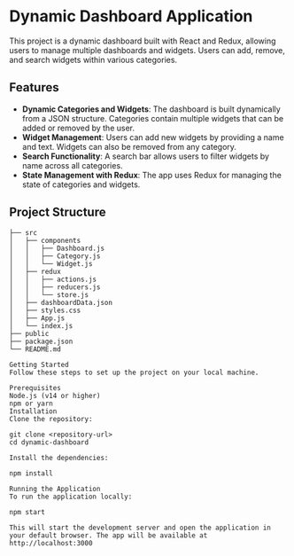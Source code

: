 # Dynamic Dashboard Application

This project is a dynamic dashboard built with React and Redux, allowing users to manage multiple dashboards and widgets. Users can add, remove, and search widgets within various categories.

## Features

- **Dynamic Categories and Widgets**: The dashboard is built dynamically from a JSON structure. Categories contain multiple widgets that can be added or removed by the user.
- **Widget Management**: Users can add new widgets by providing a name and text. Widgets can also be removed from any category.
- **Search Functionality**: A search bar allows users to filter widgets by name across all categories.
- **State Management with Redux**: The app uses Redux for managing the state of categories and widgets.

## Project Structure

```plaintext
├── src
│   ├── components
│   │   ├── Dashboard.js
│   │   ├── Category.js
│   │   └── Widget.js
│   ├── redux
│   │   ├── actions.js
│   │   ├── reducers.js
│   │   └── store.js
│   ├── dashboardData.json
│   ├── styles.css
│   ├── App.js
│   └── index.js
├── public
├── package.json
└── README.md

Getting Started
Follow these steps to set up the project on your local machine.

Prerequisites
Node.js (v14 or higher)
npm or yarn
Installation
Clone the repository:

git clone <repository-url>
cd dynamic-dashboard

Install the dependencies:

npm install

Running the Application
To run the application locally:

npm start

This will start the development server and open the application in your default browser. The app will be available at http://localhost:3000